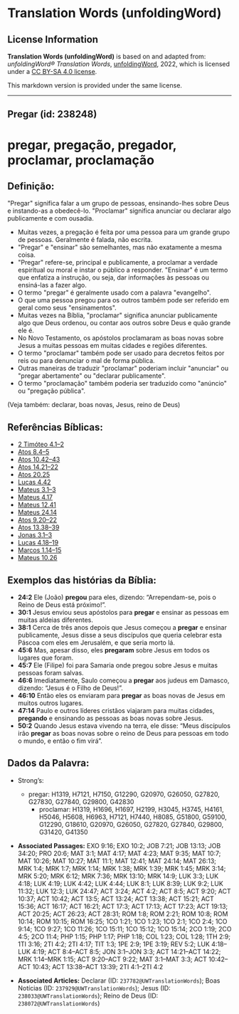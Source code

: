 # Translation Words (unfoldingWord)

## License Information

**Translation Words (unfoldingWord)** is based on and adapted from: _unfoldingWord® Translation Words_, [unfoldingWord](https://unfoldingword.org/utw), 2022, which is licensed under a [CC BY-SA 4.0 license](https://creativecommons.org/licenses/by-sa/4.0/legalcode.en).

This markdown version is provided under the same license.



--------------------------------

## Pregar (id: 238248)

pregar, pregação, pregador, proclamar, proclamação
==================================================

Definição:
----------

"Pregar" significa falar a um grupo de pessoas, ensinando\-lhes sobre Deus e instando\-as a obedecê\-lo. "Proclamar" significa anunciar ou declarar algo publicamente e com ousadia.

* Muitas vezes, a pregação é feita por uma pessoa para um grande grupo de pessoas. Geralmente é falada, não escrita.
* "Pregar" e "ensinar" são semelhantes, mas não exatamente a mesma coisa.
* "Pregar" refere\-se, principal e publicamente, a proclamar a verdade espiritual ou moral e instar o público a responder. "Ensinar" é um termo que enfatiza a instrução, ou seja, dar informações às pessoas ou ensiná\-las a fazer algo.
* O termo "pregar" é geralmente usado com a palavra "evangelho".
* O que uma pessoa pregou para os outros também pode ser referido em geral como seus "ensinamentos".
* Muitas vezes na Bíblia, "proclamar" significa anunciar publicamente algo que Deus ordenou, ou contar aos outros sobre Deus e quão grande ele é.
* No Novo Testamento, os apóstolos proclamaram as boas novas sobre Jesus a muitas pessoas em muitas cidades e regiões diferentes.
* O termo "proclamar" também pode ser usado para decretos feitos por reis ou para denunciar o mal de forma pública.
* Outras maneiras de traduzir "proclamar" poderiam incluir "anunciar" ou "pregar abertamente" ou "declarar publicamente".
* O termo "proclamação" também poderia ser traduzido como "anúncio" ou "pregação pública".

(Veja também: declarar, boas novas, Jesus, reino de Deus)

Referências Bíblicas:
---------------------

* [2 Timóteo 4\.1–2](https://ref.ly/2Tim4:1-2Tim4:2)
* [Atos 8\.4–5](https://ref.ly/Acts8:4-Acts8:5)
* [Atos 10\.42–43](https://ref.ly/Acts10:42-Acts10:43)
* [Atos 14\.21–22](https://ref.ly/Acts14:21-Acts14:22)
* [Atos 20\.25](https://ref.ly/Acts20:25)
* [Lucas 4\.42](https://ref.ly/Luke4:42)
* [Mateus 3\.1–3](https://ref.ly/Matt3:1-Matt3:3)
* [Mateus 4\.17](https://ref.ly/Matt4:17)
* [Mateus 12\.41](https://ref.ly/Matt12:41)
* [Mateus 24\.14](https://ref.ly/Matt24:14)
* [Atos 9\.20–22](https://ref.ly/Acts9:20-Acts9:22)
* [Atos 13\.38–39](https://ref.ly/Acts13:38-Acts13:39)
* [Jonas 3\.1–3](https://ref.ly/Jonah3:1-Jonah3:3)
* [Lucas 4\.18–19](https://ref.ly/Luke4:18-Luke4:19)
* [Marcos 1\.14–15](https://ref.ly/Mark1:14-Mark1:15)
* [Mateus 10\.26](https://ref.ly/Matt10:26)

Exemplos das histórias da Bíblia:
---------------------------------

* **24:2** Ele (João) **pregou** para eles, dizendo: “Arrependam\-se, pois o Reino de Deus está próximo!”.
* **30:1** Jesus enviou seus apóstolos para **pregar** e ensinar as pessoas em muitas aldeias diferentes.
* **38:1** Cerca de três anos depois que Jesus começou a **pregar** e ensinar publicamente, Jesus disse a seus discípulos que queria celebrar esta Páscoa com eles em Jerusalém, e que seria morto lá.
* **45:6** Mas, apesar disso, eles **pregaram** sobre Jesus em todos os lugares que foram.
* **45:7** Ele (Filipe) foi para Samaria onde pregou sobre Jesus e muitas pessoas foram salvas.
* **46:6** Imediatamente, Saulo começou a **pregar** aos judeus em Damasco, dizendo: “Jesus é o Filho de Deus!”.
* **46:10** Então eles os enviaram para **pregar** as boas novas de Jesus em muitos outros lugares.
* **47:14** Paulo e outros líderes cristãos viajaram para muitas cidades, **pregando** e ensinando as pessoas as boas novas sobre Jesus.
* **50:2** Quando Jesus estava vivendo na terra, ele disse: “Meus discípulos irão **pregar** as boas novas sobre o reino de Deus para pessoas em todo o mundo, e então o fim virá”.

Dados da Palavra:
-----------------

* Strong’s:

    + pregar: H1319, H7121, H7150, G12290, G20970, G26050, G27820, G27830, G27840, G29800, G42830
        + proclamar: H1319, H1696, H1697, H2199, H3045, H3745, H4161, H5046, H5608, H6963, H7121, H7440, H8085, G51800, G59100, G12290, G18610, G20970, G26050, G27820, G27840, G29800, G31420, G41350

* **Associated Passages:** EXO 9:16; EXO 10:2; JOB 7:21; JOB 13:13; JOB 34:20; PRO 20:6; MAT 3:1; MAT 4:17; MAT 4:23; MAT 9:35; MAT 10:7; MAT 10:26; MAT 10:27; MAT 11:1; MAT 12:41; MAT 24:14; MAT 26:13; MRK 1:4; MRK 1:7; MRK 1:14; MRK 1:38; MRK 1:39; MRK 1:45; MRK 3:14; MRK 5:20; MRK 6:12; MRK 7:36; MRK 13:10; MRK 14:9; LUK 3:3; LUK 4:18; LUK 4:19; LUK 4:42; LUK 4:44; LUK 8:1; LUK 8:39; LUK 9:2; LUK 11:32; LUK 12:3; LUK 24:47; ACT 3:24; ACT 4:2; ACT 8:5; ACT 9:20; ACT 10:37; ACT 10:42; ACT 13:5; ACT 13:24; ACT 13:38; ACT 15:21; ACT 15:36; ACT 16:17; ACT 16:21; ACT 17:3; ACT 17:13; ACT 17:23; ACT 19:13; ACT 20:25; ACT 26:23; ACT 28:31; ROM 1:8; ROM 2:21; ROM 10:8; ROM 10:14; ROM 10:15; ROM 16:25; 1CO 1:21; 1CO 1:23; 1CO 2:1; 1CO 2:4; 1CO 9:14; 1CO 9:27; 1CO 11:26; 1CO 15:11; 1CO 15:12; 1CO 15:14; 2CO 1:19; 2CO 4:5; 2CO 11:4; PHP 1:15; PHP 1:17; PHP 1:18; COL 1:23; COL 1:28; 1TH 2:9; 1TI 3:16; 2TI 4:2; 2TI 4:17; TIT 1:3; 1PE 2:9; 1PE 3:19; REV 5:2; LUK 4:18–LUK 4:19; ACT 8:4–ACT 8:5; JON 3:1–JON 3:3; ACT 14:21–ACT 14:22; MRK 1:14–MRK 1:15; ACT 9:20–ACT 9:22; MAT 3:1–MAT 3:3; ACT 10:42–ACT 10:43; ACT 13:38–ACT 13:39; 2TI 4:1–2TI 4:2
* **Associated Articles:** Declarar (ID: `237782@UWTranslationWords`); Boas Notícias (ID: `237929@UWTranslationWords`); Jesus (ID: `238033@UWTranslationWords`); Reino de Deus (ID: `238072@UWTranslationWords`)

